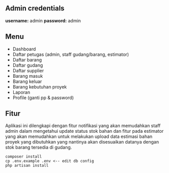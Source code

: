 ## Admin credentials
**username:** admin
**password:** admin
  
## Menu

- Dashboard
- Daftar petugas (admin, staff gudang/barang, estimator)
- Daftar barang
- Daftar gudang
- Daftar supplier
- Barang masuk
- Barang keluar
- Barang kebutuhan proyek
- Laporan
- Profile (ganti pp & password)

## Fitur
Aplikasi ini dilengkapi dengan fitur notifikasi yang akan memudahkan staff admin dalam mengetahui update status stok bahan dan fitur pada estimator yang akan memudahkan untuk melakukan upload data estimasi bahan proyek yang dibutuhkan yang nantinya akan disesuaikan datanya dengan stok barang tersedia di gudang.
  
```
composer install
cp .env.example .env <-- edit db config
php artisan install
